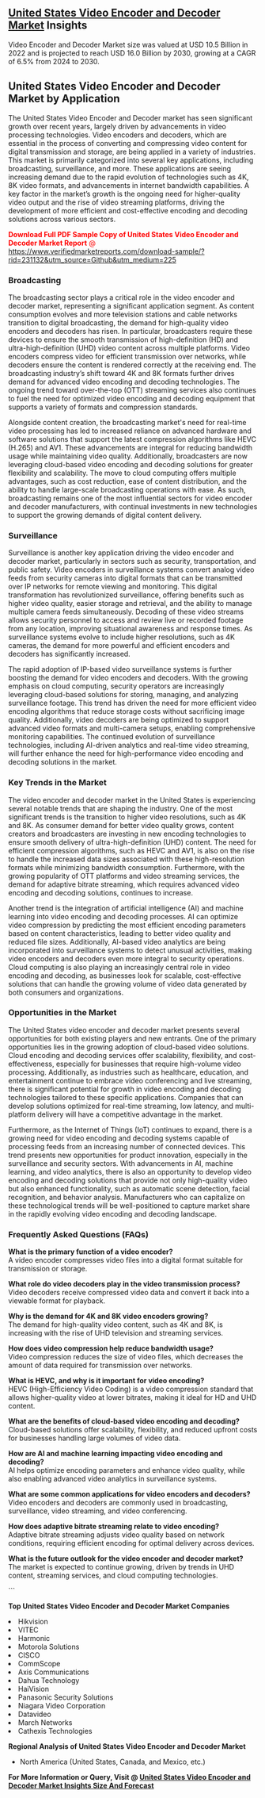 <h2><a href="https://www.verifiedmarketreports.com/download-sample/?rid=231132&amp;utm_source=Github&amp;utm_medium=225" target="_blank">United States Video Encoder and Decoder Market</a> Insights</h2><p>Video Encoder and Decoder Market size was valued at USD 10.5 Billion in 2022 and is projected to reach USD 16.0 Billion by 2030, growing at a CAGR of 6.5% from 2024 to 2030.</p><p> <h2>United States Video Encoder and Decoder Market by Application</h2> <p>The United States Video Encoder and Decoder market has seen significant growth over recent years, largely driven by advancements in video processing technologies. Video encoders and decoders, which are essential in the process of converting and compressing video content for digital transmission and storage, are being applied in a variety of industries. This market is primarily categorized into several key applications, including broadcasting, surveillance, and more. These applications are seeing increasing demand due to the rapid evolution of technologies such as 4K, 8K video formats, and advancements in internet bandwidth capabilities. A key factor in the market’s growth is the ongoing need for higher-quality video output and the rise of video streaming platforms, driving the development of more efficient and cost-effective encoding and decoding solutions across various sectors. <p><span class=""><span style="color: #ff0000;"><strong>Download Full PDF Sample Copy of United States Video Encoder and Decoder Market Report</strong> @ </span><a href="https://www.verifiedmarketreports.com/download-sample/?rid=231132&amp;utm_source=Github&amp;utm_medium=225" target="_blank">https://www.verifiedmarketreports.com/download-sample/?rid=231132&amp;utm_source=Github&amp;utm_medium=225</a></span></p></p> <h3>Broadcasting</h3> <p>The broadcasting sector plays a critical role in the video encoder and decoder market, representing a significant application segment. As content consumption evolves and more television stations and cable networks transition to digital broadcasting, the demand for high-quality video encoders and decoders has risen. In particular, broadcasters require these devices to ensure the smooth transmission of high-definition (HD) and ultra-high-definition (UHD) video content across multiple platforms. Video encoders compress video for efficient transmission over networks, while decoders ensure the content is rendered correctly at the receiving end. The broadcasting industry’s shift toward 4K and 8K formats further drives demand for advanced video encoding and decoding technologies. The ongoing trend toward over-the-top (OTT) streaming services also continues to fuel the need for optimized video encoding and decoding equipment that supports a variety of formats and compression standards. <p>Alongside content creation, the broadcasting market's need for real-time video processing has led to increased reliance on advanced hardware and software solutions that support the latest compression algorithms like HEVC (H.265) and AV1. These advancements are integral for reducing bandwidth usage while maintaining video quality. Additionally, broadcasters are now leveraging cloud-based video encoding and decoding solutions for greater flexibility and scalability. The move to cloud computing offers multiple advantages, such as cost reduction, ease of content distribution, and the ability to handle large-scale broadcasting operations with ease. As such, broadcasting remains one of the most influential sectors for video encoder and decoder manufacturers, with continual investments in new technologies to support the growing demands of digital content delivery.</p> <h3>Surveillance</h3> <p>Surveillance is another key application driving the video encoder and decoder market, particularly in sectors such as security, transportation, and public safety. Video encoders in surveillance systems convert analog video feeds from security cameras into digital formats that can be transmitted over IP networks for remote viewing and monitoring. This digital transformation has revolutionized surveillance, offering benefits such as higher video quality, easier storage and retrieval, and the ability to manage multiple camera feeds simultaneously. Decoding of these video streams allows security personnel to access and review live or recorded footage from any location, improving situational awareness and response times. As surveillance systems evolve to include higher resolutions, such as 4K cameras, the demand for more powerful and efficient encoders and decoders has significantly increased. <p>The rapid adoption of IP-based video surveillance systems is further boosting the demand for video encoders and decoders. With the growing emphasis on cloud computing, security operators are increasingly leveraging cloud-based solutions for storing, managing, and analyzing surveillance footage. This trend has driven the need for more efficient video encoding algorithms that reduce storage costs without sacrificing image quality. Additionally, video decoders are being optimized to support advanced video formats and multi-camera setups, enabling comprehensive monitoring capabilities. The continued evolution of surveillance technologies, including AI-driven analytics and real-time video streaming, will further enhance the need for high-performance video encoding and decoding solutions in the market.</p> <h3>Key Trends in the Market</h3> <p>The video encoder and decoder market in the United States is experiencing several notable trends that are shaping the industry. One of the most significant trends is the transition to higher video resolutions, such as 4K and 8K. As consumer demand for better video quality grows, content creators and broadcasters are investing in new encoding technologies to ensure smooth delivery of ultra-high-definition (UHD) content. The need for efficient compression algorithms, such as HEVC and AV1, is also on the rise to handle the increased data sizes associated with these high-resolution formats while minimizing bandwidth consumption. Furthermore, with the growing popularity of OTT platforms and video streaming services, the demand for adaptive bitrate streaming, which requires advanced video encoding and decoding solutions, continues to increase. <p>Another trend is the integration of artificial intelligence (AI) and machine learning into video encoding and decoding processes. AI can optimize video compression by predicting the most efficient encoding parameters based on content characteristics, leading to better video quality and reduced file sizes. Additionally, AI-based video analytics are being incorporated into surveillance systems to detect unusual activities, making video encoders and decoders even more integral to security operations. Cloud computing is also playing an increasingly central role in video encoding and decoding, as businesses look for scalable, cost-effective solutions that can handle the growing volume of video data generated by both consumers and organizations.</p> <h3>Opportunities in the Market</h3> <p>The United States video encoder and decoder market presents several opportunities for both existing players and new entrants. One of the primary opportunities lies in the growing adoption of cloud-based video solutions. Cloud encoding and decoding services offer scalability, flexibility, and cost-effectiveness, especially for businesses that require high-volume video processing. Additionally, as industries such as healthcare, education, and entertainment continue to embrace video conferencing and live streaming, there is significant potential for growth in video encoding and decoding technologies tailored to these specific applications. Companies that can develop solutions optimized for real-time streaming, low latency, and multi-platform delivery will have a competitive advantage in the market. <p>Furthermore, as the Internet of Things (IoT) continues to expand, there is a growing need for video encoding and decoding systems capable of processing feeds from an increasing number of connected devices. This trend presents new opportunities for product innovation, especially in the surveillance and security sectors. With advancements in AI, machine learning, and video analytics, there is also an opportunity to develop video encoding and decoding solutions that provide not only high-quality video but also enhanced functionality, such as automatic scene detection, facial recognition, and behavior analysis. Manufacturers who can capitalize on these technological trends will be well-positioned to capture market share in the rapidly evolving video encoding and decoding landscape.</p> <h3>Frequently Asked Questions (FAQs)</h3> <p><strong>What is the primary function of a video encoder?</strong><br> A video encoder compresses video files into a digital format suitable for transmission or storage. </p> <p><strong>What role do video decoders play in the video transmission process?</strong><br> Video decoders receive compressed video data and convert it back into a viewable format for playback. </p> <p><strong>Why is the demand for 4K and 8K video encoders growing?</strong><br> The demand for high-quality video content, such as 4K and 8K, is increasing with the rise of UHD television and streaming services. </p> <p><strong>How does video compression help reduce bandwidth usage?</strong><br> Video compression reduces the size of video files, which decreases the amount of data required for transmission over networks. </p> <p><strong>What is HEVC, and why is it important for video encoding?</strong><br> HEVC (High-Efficiency Video Coding) is a video compression standard that allows higher-quality video at lower bitrates, making it ideal for HD and UHD content. </p> <p><strong>What are the benefits of cloud-based video encoding and decoding?</strong><br> Cloud-based solutions offer scalability, flexibility, and reduced upfront costs for businesses handling large volumes of video data. </p> <p><strong>How are AI and machine learning impacting video encoding and decoding?</strong><br> AI helps optimize encoding parameters and enhance video quality, while also enabling advanced video analytics in surveillance systems. </p> <p><strong>What are some common applications for video encoders and decoders?</strong><br> Video encoders and decoders are commonly used in broadcasting, surveillance, video streaming, and video conferencing. </p> <p><strong>How does adaptive bitrate streaming relate to video encoding?</strong><br> Adaptive bitrate streaming adjusts video quality based on network conditions, requiring efficient encoding for optimal delivery across devices. </p> <p><strong>What is the future outlook for the video encoder and decoder market?</strong><br> The market is expected to continue growing, driven by trends in UHD content, streaming services, and cloud computing technologies. </p> ```</p><p><strong>Top United States Video Encoder and Decoder Market Companies</strong></p><div data-test-id=""><p><li>Hikvision</li><li> VITEC</li><li> Harmonic</li><li> Motorola Solutions</li><li> CISCO</li><li> CommScope</li><li> Axis Communications</li><li> Dahua Technology</li><li> HaiVision</li><li> Panasonic Security Solutions</li><li> Niagara Video Corporation</li><li> Datavideo</li><li> March Networks</li><li> Cathexis Technologies</li></p><div><strong>Regional Analysis of&nbsp;United States Video Encoder and Decoder Market</strong></div><ul><li dir="ltr"><p dir="ltr">North America&nbsp;(United States, Canada, and Mexico, etc.)</p></li></ul><p><strong>For More Information or Query, Visit @&nbsp;</strong><strong><a href="https://www.verifiedmarketreports.com/product/video-encoder-and-decoder-market/?utm_source=Github&amp;utm_medium=225" target="_blank">United States Video Encoder and Decoder Market Insights Size And Forecast</a></strong></p></div>
